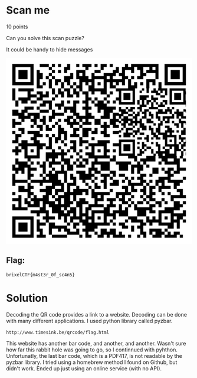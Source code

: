 # Scan me
10 points

Can you solve this scan puzzle?

It could be handy to hide messages

![qr-code.png](qr-code.png)

## Flag:
```
brixelCTF{m4st3r_0f_sc4n5}
```

# Solution
Decoding the QR code provides a link to a website. Decoding can be done with many different applications. I used python library called pyzbar.
```
http://www.timesink.be/qrcode/flag.html
```

This website has another bar code, and another, and another. Wasn't sure how far this rabbit hole was going to go, so I continnued with pyhthon. Unfortunatly, the last bar code, which is a PDF417, is not readable by the pyzbar library. I tried using a homebrew method I found on Github, but didn't work. Ended up just using an online service (with no API).
